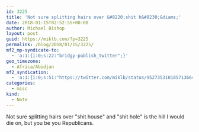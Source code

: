 ```yaml
---
id: 3225
title: 'Not sure splitting hairs over &#8220;shit h&#8230;&diams;'
date: 2018-01-15T02:52:55+00:00
author: Michael Bishop
layout: post
guid: https://miklb.com/?p=3225
permalink: /blog/2018/01/15/3225/
mf2_mp-syndicate-to:
  - 'a:1:{i:0;s:22:"bridgy-publish_twitter";}'
geo_timezone:
  - Africa/Abidjan
mf2_syndication:
  - 'a:1:{i:0;s:51:"https://twitter.com/miklb/status/952735310185713664";}'
categories:
  - misc
kind:
  - Note
---
```

Not sure splitting hairs over "shit house" and "shit hole" is the hill I would die on, but you be you Republicans.